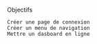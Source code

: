 Objectifs

    Créer une page de connexion
    Créer un menu de navigation
    Mettre un dasboard en ligne
